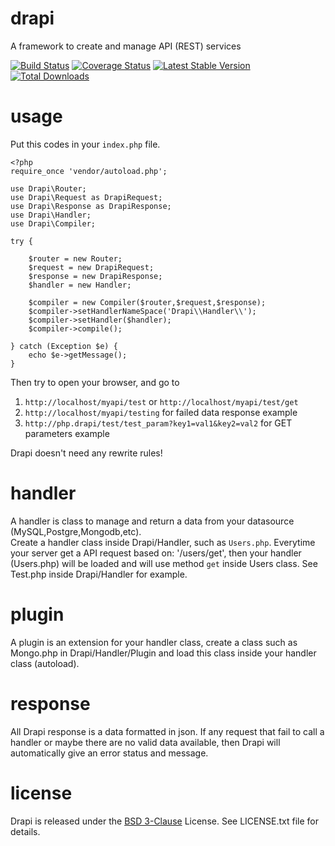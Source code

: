 drapi 
=====

A framework to create and manage API (REST) services

[![Build Status](https://travis-ci.org/hiraq/drapi.png?branch=dev)](https://travis-ci.org/hiraq/drapi)
[![Coverage Status](https://coveralls.io/repos/hiraq/drapi/badge.png)](https://coveralls.io/r/hiraq/drapi)
[![Latest Stable Version](https://poser.pugx.org/hiraq/drapi/v/stable.png)](https://packagist.org/packages/hiraq/drapi)
[![Total Downloads](https://poser.pugx.org/hiraq/drapi/downloads.png)](https://packagist.org/packages/hiraq/drapi)

usage
=====

Put this codes in your `index.php` file.

	<?php
	require_once 'vendor/autoload.php';

	use Drapi\Router;
	use Drapi\Request as DrapiRequest;
	use Drapi\Response as DrapiResponse;
	use Drapi\Handler;
	use Drapi\Compiler;

	try {

		$router = new Router;
		$request = new DrapiRequest;
		$response = new DrapiResponse;
		$handler = new Handler;

		$compiler = new Compiler($router,$request,$response);
		$compiler->setHandlerNameSpace('Drapi\\Handler\\');
		$compiler->setHandler($handler);
		$compiler->compile();

	} catch (Exception $e) {
		echo $e->getMessage();
	}

Then try to open your browser, and go to 

1. `http://localhost/myapi/test` or `http://localhost/myapi/test/get`
2. `http://localhost/myapi/testing` for failed data response example
3. `http://php.drapi/test/test_param?key1=val1&key2=val2` for GET parameters example

Drapi doesn't need any rewrite rules!

handler
======

A handler is class to manage and return a data from your datasource (MySQL,Postgre,Mongodb,etc).  
Create a handler class inside Drapi/Handler, such as `Users.php`.  Everytime your server get a 
API request based on: '/users/get', then your handler (Users.php) will be loaded and will use method `get`
inside Users class.  See Test.php inside Drapi/Handler for example.

plugin
======

A plugin is an extension for your handler class, create a class such as Mongo.php in Drapi/Handler/Plugin
and load this class inside your handler class (autoload).

response
========

All Drapi response is a data formatted in json.  If any request that fail to call a handler or maybe
there are no valid data available, then Drapi will automatically give an error status and message.

license
=======

Drapi is released under the [BSD 3-Clause](http://opensource.org/licenses/BSD-3-Clause) License.
See LICENSE.txt file for details.